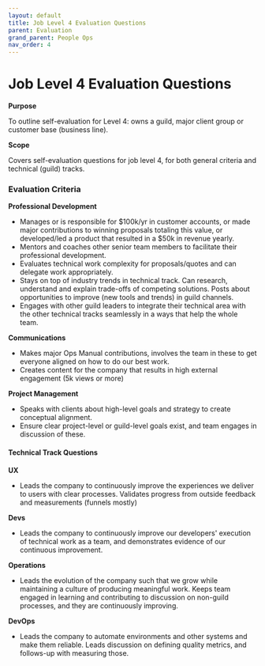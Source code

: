 ```yaml
---
layout: default
title: Job Level 4 Evaluation Questions
parent: Evaluation
grand_parent: People Ops
nav_order: 4
---
```


# Job Level 4 Evaluation Questions

**Purpose**

To outline self-evaluation for Level 4: owns a guild, major client group or customer base (business line).

**Scope**

Covers self-evaluation questions for job level 4, for both general criteria and technical (guild) tracks.

### Evaluation Criteria 

**Professional Development**

  - Manages or is responsible for $100k/yr in customer accounts, or made major contributions to winning proposals totaling this value, or developed/led a product that resulted in a $50k in revenue yearly.
  - Mentors and coaches other senior team members to facilitate their professional development.
  - Evaluates technical work complexity for proposals/quotes and can
    delegate work appropriately.
  - Stays on top of industry trends in technical track. Can research,
    understand and explain trade-offs of competing solutions. Posts
    about opportunities to improve (new tools and trends) in guild
    channels.
  - Engages with other guild leaders to integrate their technical area
    with the other technical tracks seamlessly in a ways that help the
    whole team.

**Communications**

  - Makes major Ops Manual contributions, involves the team in these to
    get everyone aligned on how to do our best work.
  - Creates content for the company that results in high external engagement (5k views or more)

**Project Management**

  - Speaks with clients about high-level goals and strategy to create
    conceptual alignment.
  - Ensure clear project-level or guild-level goals exist, and team
    engages in discussion of these.

#### Technical Track Questions

**UX**

  - Leads the company to continuously improve the experiences we deliver
    to users with clear processes. Validates progress from outside
    feedback and measurements (funnels mostly)

**Devs**

  - Leads the company to continuously improve our developers' execution
    of technical work as a team, and demonstrates evidence of our
    continuous improvement.

**Operations**

  - Leads the evolution of the company such that we grow while
    maintaining a culture of producing meaningful work. Keeps team
    engaged in learning and contributing to discussion on non-guild
    processes, and they are continuously improving.

**DevOps**

  - Leads the company to automate environments and other systems and
    make them reliable. Leads discussion on defining quality metrics,
    and follows-up with measuring those.
